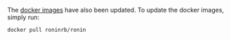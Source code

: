 The [docker images] have also been updated. To update the docker images,
simply run:

```shell
docker pull roninrb/ronin
```

[docker images]: https://hub.docker.com/r/roninrb/ronin
